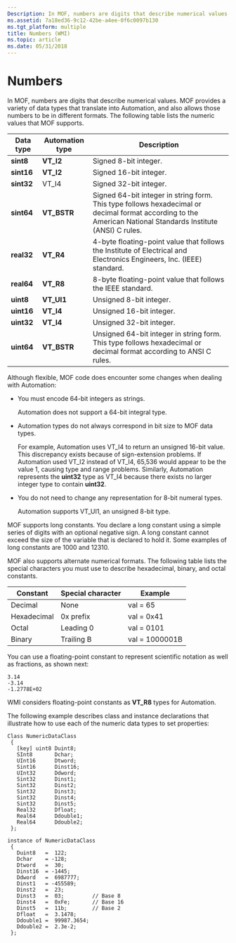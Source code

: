 ```yaml
---
Description: In MOF, numbers are digits that describe numerical values. MOF provides a variety of data types that translate into Automation, and also allows those numbers to be in different formats. The following table lists the numeric values that MOF supports.
ms.assetid: 7a18ed36-9c12-42be-a4ee-0f6c0097b130
ms.tgt_platform: multiple
title: Numbers (WMI)
ms.topic: article
ms.date: 05/31/2018
---
```


# Numbers

In MOF, numbers are digits that describe numerical values. MOF provides a variety of data types that translate into Automation, and also allows those numbers to be in different formats. The following table lists the numeric values that MOF supports.



| Data type  | Automation type | Description                                                                                                                                                             |
|------------|-----------------|-------------------------------------------------------------------------------------------------------------------------------------------------------------------------|
| **sint8**  | **VT\_I2**      | Signed 8-bit integer.<br/>                                                                                                                                        |
| **sint16** | **VT\_I2**      | Signed 16-bit integer.<br/>                                                                                                                                       |
| **sint32** | VT\_I4          | Signed 32-bit integer.<br/>                                                                                                                                       |
| **sint64** | **VT\_BSTR**    | Signed 64-bit integer in string form. This type follows hexadecimal or decimal format according to the American National Standards Institute (ANSI) C rules.<br/> |
| **real32** | **VT\_R4**      | 4-byte floating-point value that follows the Institute of Electrical and Electronics Engineers, Inc. (IEEE) standard.<br/>                                        |
| **real64** | **VT\_R8**      | 8-byte floating-point value that follows the IEEE standard.<br/>                                                                                                  |
| **uint8**  | **VT\_UI1**     | Unsigned 8-bit integer.<br/>                                                                                                                                      |
| **uint16** | **VT\_I4**      | Unsigned 16-bit integer.<br/>                                                                                                                                     |
| **uint32** | **VT\_I4**      | Unsigned 32-bit integer.<br/>                                                                                                                                     |
| **uint64** | **VT\_BSTR**    | Unsigned 64-bit integer in string form. This type follows hexadecimal or decimal format according to ANSI C rules.<br/>                                           |



 

Although flexible, MOF code does encounter some changes when dealing with Automation:

-   You must encode 64-bit integers as strings.

    Automation does not support a 64-bit integral type.

-   Automation types do not always correspond in bit size to MOF data types.

    For example, Automation uses VT\_I4 to return an unsigned 16-bit value. This discrepancy exists because of sign-extension problems. If Automation used VT\_I2 instead of VT\_I4, 65,536 would appear to be the value  1, causing type and range problems. Similarly, Automation represents the **uint32** type as VT\_I4 because there exists no larger integer type to contain **uint32**.

-   You do not need to change any representation for 8-bit numeral types.

    Automation supports VT\_UI1, an unsigned 8-bit type.

MOF supports long constants. You declare a long constant using a simple series of digits with an optional negative sign. A long constant cannot exceed the size of the variable that is declared to hold it. Some examples of long constants are 1000 and  12310.

MOF also supports alternate numerical formats. The following table lists the special characters you must use to describe hexadecimal, binary, and octal constants.



| Constant               | Special character     | Example                   |
|------------------------|-----------------------|---------------------------|
| Decimal<br/>     | None<br/>       | val = 65<br/>       |
| Hexadecimal<br/> | 0x prefix<br/>  | val = 0x41<br/>     |
| Octal<br/>       | Leading 0<br/>  | val = 0101<br/>     |
| Binary<br/>      | Trailing B<br/> | val = 1000001B<br/> |



 

You can use a floating-point constant to represent scientific notation as well as fractions, as shown next:

``` syntax
3.14
-3.14
-1.2778E+02
```

WMI considers floating-point constants as **VT\_R8** types for Automation.

The following example describes class and instance declarations that illustrate how to use each of the numeric data types to set properties:

``` syntax
Class NumericDataClass
 {
   [key] uint8 Duint8;
   SInt8       Dchar;
   UInt16      Dtword;
   Sint16      Dinst16;
   UInt32      Ddword;
   Sint32      Dinst1;
   Sint32      Dinst2;
   Sint32      Dinst3;
   Sint32      Dinst4;
   Sint32      Dinst5;
   Real32      Dfloat;
   Real64      Ddouble1;
   Real64      Ddouble2;
 };

instance of NumericDataClass
 {
   Duint8   =  122;
   Dchar    = -128;
   Dtword   =  30;
   Dinst16  = -1445;
   Ddword   =  6987777;
   Dinst1   = -455589;
   Dinst2   =  23;
   Dinst3   =  03;         // Base 8
   Dinst4   =  0xFe;       // Base 16
   Dinst5   =  11b;        // Base 2
   Dfloat   =  3.1478;
   Ddouble1 =  99987.3654;
   Ddouble2 =  2.3e-2;
 };
```

 

 




